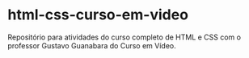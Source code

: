 # html-css-curso-em-video
Repositório para atividades do curso completo de HTML e CSS com o professor Gustavo Guanabara do Curso em Vídeo.

<a href="https://i.ytimg.com/vi/Ejkb_YpuHWs/maxresdefault.jpg?v=5f8061fa"></a>
